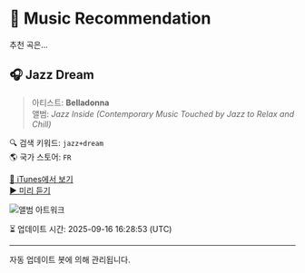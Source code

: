 
# 🎵 Music Recommendation

추천 곡은...

## 🎧 Jazz Dream  
> 아티스트: **Belladonna**  
> 앨범: _Jazz Inside (Contemporary Music Touched by Jazz to Relax and Chill)_  

🔍 검색 키워드: `jazz+dream`  
🌎 국가 스토어: `FR`

[🔗 iTunes에서 보기](https://music.apple.com/fr/album/jazz-dream/1571277889?i=1571278090&uo=4)  
[▶️ 미리 듣기](https://audio-ssl.itunes.apple.com/itunes-assets/AudioPreview125/v4/b6/8c/1b/b68c1b65-0517-1e1c-aa2d-9073c2267ff2/mzaf_17117840213184470533.plus.aac.p.m4a)

![앨범 아트워크](https://is1-ssl.mzstatic.com/image/thumb/Music115/v4/1b/99/9d/1b999d0b-ddb7-5c8c-dab1-f870918b4dbc/8056234423520.png/100x100bb.jpg)

⏳ 업데이트 시간: 2025-09-16 16:28:53 (UTC)

---
자동 업데이트 봇에 의해 관리됩니다.
